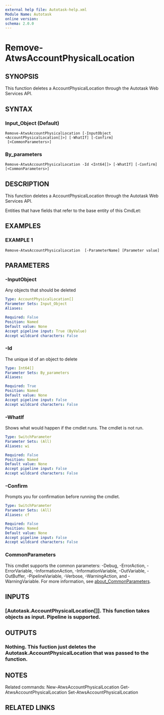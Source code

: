 ```yaml
---
external help file: Autotask-help.xml
Module Name: Autotask
online version:
schema: 2.0.0
---
```


# Remove-AtwsAccountPhysicalLocation

## SYNOPSIS
This function deletes a AccountPhysicalLocation through the Autotask Web Services API.

## SYNTAX

### Input_Object (Default)
```
Remove-AtwsAccountPhysicalLocation [-InputObject <AccountPhysicalLocation[]>] [-WhatIf] [-Confirm]
 [<CommonParameters>]
```

### By_parameters
```
Remove-AtwsAccountPhysicalLocation -Id <Int64[]> [-WhatIf] [-Confirm] [<CommonParameters>]
```

## DESCRIPTION
This function deletes a AccountPhysicalLocation through the Autotask Web Services API.

Entities that have fields that refer to the base entity of this CmdLet:

## EXAMPLES

### EXAMPLE 1
```
Remove-AtwsAccountPhysicalLocation  [-ParameterName] [Parameter value]
```

## PARAMETERS

### -InputObject
Any objects that should be deleted

```yaml
Type: AccountPhysicalLocation[]
Parameter Sets: Input_Object
Aliases:

Required: False
Position: Named
Default value: None
Accept pipeline input: True (ByValue)
Accept wildcard characters: False
```

### -Id
The unique id of an object to delete

```yaml
Type: Int64[]
Parameter Sets: By_parameters
Aliases:

Required: True
Position: Named
Default value: None
Accept pipeline input: False
Accept wildcard characters: False
```

### -WhatIf
Shows what would happen if the cmdlet runs.
The cmdlet is not run.

```yaml
Type: SwitchParameter
Parameter Sets: (All)
Aliases: wi

Required: False
Position: Named
Default value: None
Accept pipeline input: False
Accept wildcard characters: False
```

### -Confirm
Prompts you for confirmation before running the cmdlet.

```yaml
Type: SwitchParameter
Parameter Sets: (All)
Aliases: cf

Required: False
Position: Named
Default value: None
Accept pipeline input: False
Accept wildcard characters: False
```

### CommonParameters
This cmdlet supports the common parameters: -Debug, -ErrorAction, -ErrorVariable, -InformationAction, -InformationVariable, -OutVariable, -OutBuffer, -PipelineVariable, -Verbose, -WarningAction, and -WarningVariable. For more information, see [about_CommonParameters](http://go.microsoft.com/fwlink/?LinkID=113216).

## INPUTS

### [Autotask.AccountPhysicalLocation[]]. This function takes objects as input. Pipeline is supported.
## OUTPUTS

### Nothing. This fuction just deletes the Autotask.AccountPhysicalLocation that was passed to the function.
## NOTES
Related commands:
New-AtwsAccountPhysicalLocation
 Get-AtwsAccountPhysicalLocation
 Set-AtwsAccountPhysicalLocation

## RELATED LINKS
